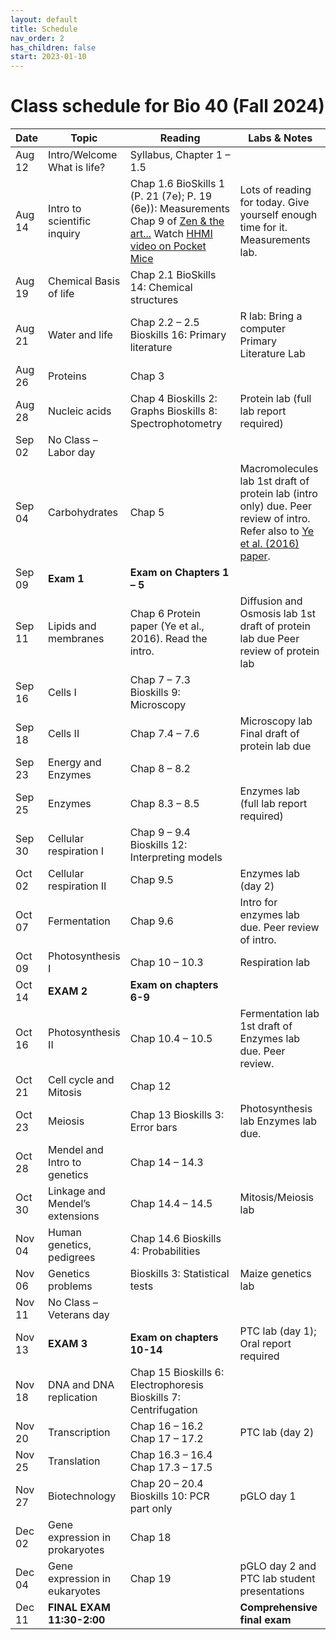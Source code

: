 ```yaml
---
layout: default
title: Schedule
nav_order: 2
has_children: false
start: 2023-01-10
---
```


# Class schedule for Bio 40 (Fall 2024)

<style>
@media print{
  @page {
    size: 8.5in 11in;
    margin-left: 0in;
    margin-right: 0in;
    margin-top: 0.25in;
    margin-bottom: 0.25in;
    padding: 0in;
    border: 0in;
  }
body {
  margin-left: 0in;
  margin-right: 0in;
  margin-top: 0.25in;
  margin-bottom: 0.25in;
  padding: 0in;
  border: 0in;
}

table td {
  font-size: 8pt;
  padding: 0pt 2pt 0pt 2pt;
}
table {
  table-layout: fixed;
  width: 100%;
  page-break-before: avoid;
}
}
table th:first-of-type {
    width: 10%;
}
table th:nth-of-type(2) {
    width: 20%;
}
table th:nth-of-type(3) {
    width: 40%;
}
table th:nth-of-type(4) {
    width: 30%;
}
</style>

| Date | Topic | Reading | Labs & Notes |
|---|---|---|---|
| Aug 12 | Intro/Welcome What is life? | Syllabus, Chapter 1 – 1.5 |  |
| Aug 14 | Intro to scientific inquiry | Chap 1.6 BioSkills 1 (P. 21 (7e); P. 19 (6e)): Measurements Chap 9 of [Zen & the art...]({{site.url}}/b40/assets/ch01/ZenAndTheArt_embedded.pdf) Watch [HHMI video on Pocket Mice](https://www.biointeractive.org/classroom-resources/making-fittest-natural-selection-and-adaptation) | Lots of reading for today.  Give yourself enough time for it. Measurements lab. |
| Aug 19 | Chemical Basis of life | Chap 2.1 BioSkills 14: Chemical structures |  |
| Aug 21 | Water and life | Chap 2.2 – 2.5 Bioskills 16: Primary literature | R lab: Bring a computer  Primary Literature Lab |
| Aug 26 | Proteins | Chap 3 |  |
| Aug 28 | Nucleic acids | Chap 4 Bioskills 2: Graphs Bioskills 8: Spectrophotometry | Protein lab (full lab report required) |
| Sep 02 | No Class – Labor day |  |  |
| Sep 04 | Carbohydrates | Chap 5 | Macromolecules lab 1st draft of protein lab (intro only) due.  Peer review of intro. Refer also to [Ye et al. (2016) paper]({{site.url}}/b40/assets/labs/Ye_etal_Heating_Proteins.pdf).  |
| Sep 09 | **Exam 1** | **Exam on Chapters 1 – 5** |  |
| Sep 11 | Lipids and membranes | Chap 6 Protein paper (Ye et al., 2016). Read the intro. | Diffusion and Osmosis lab 1st draft of protein lab due Peer review of protein lab |
| Sep 16 | Cells I | Chap 7 – 7.3 Bioskills 9: Microscopy |  |
| Sep 18 | Cells II | Chap 7.4 – 7.6 | Microscopy lab Final draft of protein lab due |
| Sep 23 | Energy and Enzymes | Chap 8 – 8.2 |  |
| Sep 25 | Enzymes | Chap 8.3 – 8.5 | Enzymes lab (full lab report required) |
| Sep 30 | Cellular respiration I | Chap 9 – 9.4 Bioskills 12: Interpreting models |  |
| Oct 02 | Cellular respiration II | Chap 9.5 | Enzymes lab (day 2) |
| Oct 07 | Fermentation | Chap 9.6 | Intro for enzymes lab due. Peer review of intro. |
| Oct 09 | Photosynthesis I | Chap 10 – 10.3 | Respiration lab |
| Oct 14 | **EXAM 2** | **Exam on chapters 6-9** |  |
| Oct 16 | Photosynthesis II | Chap 10.4 – 10.5 | Fermentation lab 1st draft of Enzymes lab due. Peer review. |
| Oct 21 | Cell cycle and Mitosis | Chap 12 |  |
| Oct 23 | Meiosis | Chap 13 Bioskills 3: Error bars | Photosynthesis lab  Enzymes lab due. |
| Oct 28 | Mendel and Intro to genetics | Chap 14 – 14.3 |  |
| Oct 30 | Linkage and Mendel’s extensions | Chap 14.4 – 14.5 | Mitosis/Meiosis lab |
| Nov 04 | Human genetics, pedigrees | Chap 14.6 Bioskills 4: Probabilities |  |
| Nov 06 | Genetics problems | Bioskills 3: Statistical tests | Maize genetics lab |
| Nov 11 | No Class – Veterans day |  |  |
| Nov 13 | **EXAM 3** | **Exam on chapters 10-14** | PTC lab (day 1); Oral report required |
| Nov 18 | DNA and DNA replication | Chap 15 Bioskills 6: Electrophoresis Bioskills 7: Centrifugation |  |
| Nov 20 | Transcription | Chap 16 – 16.2 Chap 17 – 17.2 | PTC lab (day 2) |
| Nov 25 | Translation | Chap 16.3 – 16.4 Chap 17.3 – 17.5 |  |
| Nov 27 | Biotechnology | Chap 20 – 20.4 Bioskills 10: PCR part only | pGLO day 1 |
| Dec 02 | Gene expression in prokaryotes | Chap 18 |  |
| Dec 04 | Gene expression in eukaryotes | Chap 19 | pGLO day 2 and PTC lab student presentations |
| Dec 11 | **FINAL EXAM** **11:30-2:00** |  | **Comprehensive final exam** |
